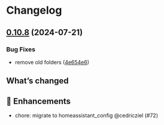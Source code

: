 # Changelog

## [0.10.8](https://github.com/cedricziel/ha-addons/compare/otelcol-v0.10.7...otelcol-0.10.8) (2024-07-21)


### Bug Fixes

* remove old folders ([4e654e6](https://github.com/cedricziel/ha-addons/commit/4e654e60c422c544a64d488fbf0a537ba780dfd1))

## What’s changed

## 🚀 Enhancements

- chore: migrate to homeassistant_config @cedricziel (#72)
